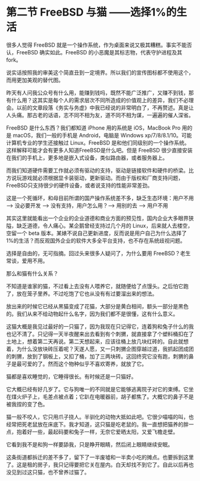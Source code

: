 # 第二节 FreeBSD 与猫 ——选择1%的生活

很多人觉得 FreeBSD 就是一个操作系统，作为桌面来说又极其糟糕。事实不能否认，FreeBSD 确实如此。FreeBSD 的小恶魔是其标志物，代表守护进程及其 fork。

说实话按照我的审美这个简直丑到一定境界。所以我们的宣传图标都不使用这个，而用更加美观的替代图。

昨天有人问我公众号有什么用，能赚到钱吗，既然不能广泛推广，又赚不到钱，那有什么用？这其实是每个人的需求层次不同所造成的价值观上的差异，我们不必理会。以前的文章段落《务实与务虚》中我已经说的非常明白了，不再赘述。真是让人头痛。那古老的话语，志不同不相为友，道不同不相为谋，一遍遍的催人深省。

FreeBSD 是什么东西？我们都知道 iPhone 用的系统是 iOS，MacBook Pro 用的是 macOS，我们一般的手机是 Android，电脑是 Windows xp/7/8/8.1/10。可能计算机专业的学生还接触过 Linux。FreeBSD 是和他们同级别的一个操作系统。这样解释可能才会有更多人知道FreeBSD是什么吧。但是 FreeBSD 很少直接安装在我们的手机上，更多地是嵌入式设备，类似路由器，或者服务器上。

而我们知道硬件需要工作就必须有驱动的支持，驱动是链接软件和硬件的桥梁。比方说玩游戏就必须根据显卡装驱动，更新驱动。而由于版权和厂商支持问题，FreeBSD只支持很少的硬件设备，或者说支持的性能非常差劲。

这是一个死循环，和母目前所谓的国产操作系统差不多，缺乏生态环境：用户不用 ——> 没必要开发 ——> 没有支持，用户怎么用？——> 用别的去 ——> 用户不用

其实这里就能看出一个企业的企业道德和商业方面的预见性，国内企业大多眼界狭隘，缺乏道德，令人痛心。某企鹅曾经支持过几个月的 Linux，后来就人去楼空，空留一个 beta 版本。某婊不说自己更新进度，反而说是用户自己为什么选择了1%的生活？而反观国外企业的软件大多全平台支持，也不存在系统歧视问题。

选择是自由的，无可指摘。回过头来很多人疑问了，为什么要用 FreeBSD？老生常谈，爱用不用。

那么和猫有什么关系？

不知道是谁家的猫，不过看上去没有人喂养它，就随便给了点馒头。之后怕它跑了，放在笼子里养。不过吃饱了它也从没有有过要溜出来的想法。

放出来的时候它已经从黑猫变成了花猫，大部分是黄白相间，额头一部分是黑色的。我们从来不给动物起什么名字，因为我们都不是很懂，这有什么意义。

这猫大概是我见过最好的一只猫了，因为我现在只记得它，连着狗和兔子什么的我也记不清了。只记得一天半夜醒来出去看到有个刺猬，就直接拿了个塑料桶扣在了土地上，想着第二天再说。第二天想起来，应该往桶上放几块红砖的。自此就想着，为什么没放块砖压着呢？天遂人愿，又一只刺猬企图穿越过道，我抓起团成团的刺猬，放到了钢板上，又扣了桶，加了三两块砖。这回终究它没有跑，刺猬的鼻子是最可爱的了。然而这个物种似乎不喜欢寄养，就放了它。

猫都是喜欢睡觉的，它睡得很长。有时候还是一只猫好。

它大概已经有好几岁了。它与狗唯一的不同就是它能够逃离院子对它的束缚。它坐在煤火炉子上，毛差点被点着；它趴在电暖器前，胡子都焦了。大概它的鼻子不是被我捏的变了色。

猫一般不咬人，它只用爪子挠人。半驯化的动物大抵如此吧。它很少喵喵的叫，也经常把死老鼠放在床底下。我才知道，这只猫是吃老鼠的。我一直想把猫养的胖一点，抱着好一些，最起码要和兔子一样，无奈它爱晒太阳，又爱飞檐走壁。

它看到我不是和狗一样要舔我，只是睁开眼睛，然后闭上眼睛继续安眠。

这条街道都拆迁的差不多了，留下了一半废墟和一半卖小吃的摊点。也要拆到这里了。这是租的房子，我只记得要把它关在屋内。白天却找不到它了。自此以后再也没见到过这只猫，也不曾养过猫了。
